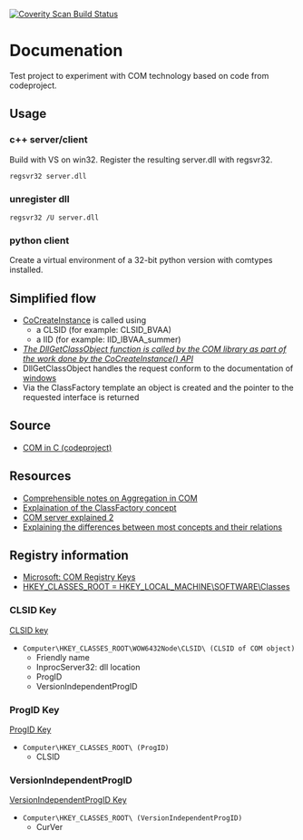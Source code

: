[![Coverity Scan Build Status](https://scan.coverity.com/projects/30682/badge.svg)](https://scan.coverity.com/projects/falkogiep-com)
# Documenation

Test project to experiment with COM technology based on code from codeproject.

## Usage

### c++ server/client

Build with VS on win32. Register the resulting server.dll with regsvr32.

`regsvr32 server.dll`

### unregister dll

`regsvr32 /U server.dll`

### python client

Create a virtual environment of a 32-bit python version with comtypes installed.

## Simplified flow

- [CoCreateInstance](https://learn.microsoft.com/en-us/windows/win32/api/combaseapi/nf-combaseapi-cocreateinstance) is called using
  - a CLSID (for example: CLSID_BVAA)
  - a IID (for example: IID_IBVAA_summer)
- _[The DllGetClassObject function is called by the COM library as part of the work done by the CoCreateInstance() API](https://www.codeproject.com/Articles/901/Introduction-to-COM-Part-II-Behind-the-Scenes-of-a)_
- DllGetClassObject handles the request conform to the documentation of [windows](https://learn.microsoft.com/en-us/windows/win32/api/combaseapi/nf-combaseapi-dllgetclassobject)
- Via the ClassFactory template an object is created and the pointer to the requested interface is returned

## Source

- [COM in C (codeproject)](https://www.codeproject.com/Articles/338268/COM-in-C)

## Resources

- [Comprehensible notes on Aggregation in COM](https://www.codeproject.com/Articles/5337/COM-Concept-Unleashing-Aggregation)
- [Explaination of the ClassFactory concept](https://www.codeproject.com/Articles/4685/Single-class-object-for-multiple-COM-classes)
- [COM server explained 2](https://www.codeproject.com/Articles/901/Introduction-to-COM-Part-II-Behind-the-Scenes-of-a)
- [Explaining the differences between most concepts and their relations](https://docwiki.embarcadero.com/RADStudio/Athens/en/Parts_of_a_COM_Application)

## Registry information

- [Microsoft: COM Registry Keys](https://learn.microsoft.com/en-us/windows/win32/com/com-registry-keys)
- [HKEY_CLASSES_ROOT = HKEY_LOCAL_MACHINE\SOFTWARE\Classes](https://learn.microsoft.com/en-us/windows/win32/sysinfo/hkey-classes-root-key)

### CLSID Key

[CLSID key](https://learn.microsoft.com/en-us/windows/win32/com/clsid-key-hklm)

- `Computer\HKEY_CLASSES_ROOT\WOW6432Node\CLSID\ (CLSID of COM object)`
  - Friendly name
  - InprocServer32: dll location
  - ProgID
  - VersionIndependentProgID

### ProgID Key

[ProgID Key](https://learn.microsoft.com/en-us/windows/win32/com/-progid--key)

- `Computer\HKEY_CLASSES_ROOT\ (ProgID)`
  - CLSID

### VersionIndependentProgID

[VersionIndependentProgID Key](https://learn.microsoft.com/en-us/windows/win32/com/-version-independent-progid--key)

- `Computer\HKEY_CLASSES_ROOT\ (VersionIndependentProgID)`
  - CurVer
